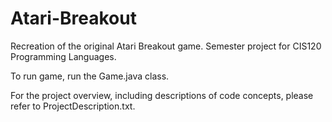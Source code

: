 # Atari-Breakout
Recreation of the original Atari Breakout game. Semester project for CIS120 Programming Languages.

To run game, run the Game.java class. 

For the project overview, including descriptions of code concepts, please refer to ProjectDescription.txt.
